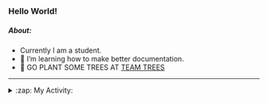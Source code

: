 ### Hello World!

##### About:
- Currently I am a student.
- 🌱 I’m learning how to make better documentation.
- 🌱 GO PLANT SOME TREES AT [TEAM TREES](https://teamtrees.org/)

---
<details>
  <summary>:zap: My Activity:</summary>
  
<!--START_SECTION:waka-->
![Code Time](http://img.shields.io/badge/Code%20Time-1%2C266%20hrs%2047%20mins-blue)

**I'm a Night 🦉** 

```text
🌞 Morning                2119 commits        ███░░░░░░░░░░░░░░░░░░░░░░   10.39 % 
🌆 Daytime                6771 commits        ████████░░░░░░░░░░░░░░░░░   33.20 % 
🌃 Evening                5880 commits        ███████░░░░░░░░░░░░░░░░░░   28.83 % 
🌙 Night                  5626 commits        ███████░░░░░░░░░░░░░░░░░░   27.58 % 
```
📅 **I'm Most Productive on Wednesday** 

```text
Monday                   2777 commits        ███░░░░░░░░░░░░░░░░░░░░░░   13.62 % 
Tuesday                  2797 commits        ███░░░░░░░░░░░░░░░░░░░░░░   13.71 % 
Wednesday                4803 commits        ██████░░░░░░░░░░░░░░░░░░░   23.55 % 
Thursday                 2707 commits        ███░░░░░░░░░░░░░░░░░░░░░░   13.27 % 
Friday                   2223 commits        ███░░░░░░░░░░░░░░░░░░░░░░   10.90 % 
Saturday                 1783 commits        ██░░░░░░░░░░░░░░░░░░░░░░░   08.74 % 
Sunday                   3306 commits        ████░░░░░░░░░░░░░░░░░░░░░   16.21 % 
```


📊 **This Week I Spent My Time On** 

```text
🔥 Editors: 
IntelliJ                 9 hrs 5 mins        █████████████████░░░░░░░░   66.99 % 
Android Studio           4 hrs 28 mins       ████████░░░░░░░░░░░░░░░░░   33.01 % 

🐱‍💻 Projects: 
dev-dialogue             8 hrs 57 mins       █████████████████░░░░░░░░   66.06 % 
test-compose-2           3 hrs 3 mins        ██████░░░░░░░░░░░░░░░░░░░   22.50 % 
UserApp                  44 mins             █░░░░░░░░░░░░░░░░░░░░░░░░   05.43 % 
Little Lemon Menu        11 mins             ░░░░░░░░░░░░░░░░░░░░░░░░░   01.43 % 
swagstore                8 mins              ░░░░░░░░░░░░░░░░░░░░░░░░░   01.04 % 
```


 Last Updated on 25/11/2023 11:10:38 UTC
<!--END_SECTION:waka-->
</details>
